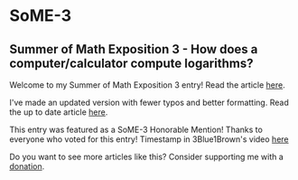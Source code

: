 # SoME-3
## Summer of Math Exposition 3 - How does a computer/calculator compute logarithms?

Welcome to my Summer of Math Exposition 3 entry! Read the article [here](https://zachartrand.github.io/SoME-3/).

I've made an updated version with fewer typos and better formatting. Read the up to date article [here](https://zachartrand.github.io/SoME-3-Living/).

This entry was featured as a SoME-3 Honorable Mention! Thanks to everyone who voted for this entry!
Timestamp in 3Blue1Brown's video [here](https://www.youtube.com/watch?v=6a1fLEToyvU&t=887s)

Do you want to see more articles like this?  Consider supporting me with a [donation](https://www.buymeacoffee.com/zachartrand).

